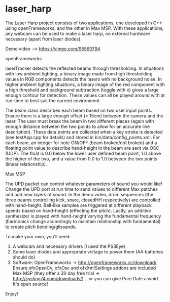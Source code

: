 laser_harp
==========

The Laser Harp project consists of two applications, one developed in C++ using openFrameworks, and the other in Max MSP. With these applications, any webcam can be used to make a laser harp, no external hardware necessary (apart from laser diodes).

Demo video --> https://vimeo.com/95560794

openFrameworks

laserTracker detects the reflected beams through thresholding. In situations with low ambient lighting, a binary image made from high thresholding values in RGB components detects the lasers with no background noise. In higher ambient lighting situations, a binary image of the red component with a high threshold and background subtraction (toggle with x) gives a large enough contour for detection.
These values can all be played around with at run-time to best suit the current environment.

The beam class describes each beam based on two user input points. Ensure there is a large enough offset (< 15cm) between the camera and the laser. The user must break the beam in two different places (again with enough distance between the two points to allow for an accurate line description). These data points are collected when a key stroke is detected (see testApp.cpp for details) and stored in bin/data/config_points.xml. For each beam, an integer for note ON/OFF (beam broken/not broken) and a floating point value to describe hand-height in the beam are sent via OSC (UDP). The float is 0.0 below the lower user defined beam point, 1.0 above the higher of the two, and a value from 0.0 to 1.0 between the two points (linear relationship).

Max MSP

The UPD packet can control whatever parameters of sound you would like! Change the UPD port at run time to send values to different Max patches and add new layers of sound. In the demo video, drum sequences (the three beams controlling kick, snare, closedHH respectively) are controlled with hand-height. Bell-like samples are triggered at different playback speeds based on hand-height (effecting the pitch). Lastly, an additive synthesizer is played with hand-height varying the fundamental frequency (harmonics change accordingly to maintain relationship with fundamental) to create pitch bending/glissando.

To make your own, you'll need:
1) A webcam and necessary drivers (I used the PS3Eye)
2) Some laser diodes and appropriate voltage to power them (AA batteries should do)
3) Software:
	OpenFrameworks -> http://openframeworks.cc/download/
	Ensure ofxOpenCv, ofxOsc and ofxXmlSettings addons are included
	Max MSP (they offer a 30 day free trial -> http://cycling74.com/downloads/)
	...or you can give Pure Date a whirl. It's open source!

Enjoy!

